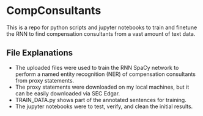# CompConsultants
This is a repo for python scripts and jupyter notebooks to train and finetune the RNN to find compensation consultants from a vast amount of text data.

## File Explanations
- The uploaded files were used to train the RNN SpaCy network to perform a named entity recognition (NER) of compensation consultants from proxy statements.
- The proxy statements were downloaded on my local machines, but it can be easily downloaded via SEC Edgar.
- TRAIN_DATA.py shows part of the annotated sentences for training.
- The jupyter notebooks were to test, verify, and clean the initial results.
